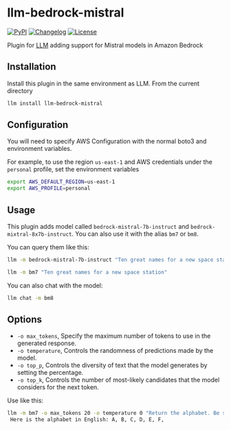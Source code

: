 # llm-bedrock-mistral

[![PyPI](https://img.shields.io/pypi/v/llm-bedrock-mistral.svg)](https://pypi.org/project/llm-bedrock-mistral/)
[![Changelog](https://img.shields.io/github/v/release/tlpinney/llm-bedrock-mistral?include_prereleases&label=changelog)](https://github.com/tlpinney/llm-bedrock-mistral/releases)
[![License](https://img.shields.io/badge/license-Apache%202.0-blue.svg)](https://github.com/tlpinney/llm-bedrock-mistral/blob/main/LICENSE)

Plugin for [LLM](https://llm.datasette.io/) adding support for Mistral models in Amazon Bedrock

## Installation

Install this plugin in the same environment as LLM. From the current directory
```bash
llm install llm-bedrock-mistral
```
## Configuration

You will need to specify AWS Configuration with the normal boto3 and environment variables.

For example, to use the region `us-east-1` and AWS credentials under the `personal` profile, set the environment variables

```bash
export AWS_DEFAULT_REGION=us-east-1
export AWS_PROFILE=personal
```

## Usage

This plugin adds model called `bedrock-mistral-7b-instruct` and `bedrock-mixtral-8x7b-instruct`. You can also use it with the alias `bm7` or `bm8`.

You can query them like this:

```bash
llm -m bedrock-mistral-7b-instruct "Ten great names for a new space station"
```

```bash
llm -m bm7 "Ten great names for a new space station"
```

You can also chat with the model:

```bash
llm chat -m bm8
```

## Options

- `-o max_tokens`, Specify the maximum number of tokens to use in the generated response.
- `-o temperature`, Controls the randomness of predictions made by the model.
- `-o top_p`, Controls the diversity of text that the model generates by setting the percentage.
- `-o top_k`, Controls the number of most-likely candidates that the model considers for the next token.

Use like this:
```bash
llm -m bm7 -o max_tokens 20 -o temperature 0 "Return the alphabet. Be succint."
 Here is the alphabet in English: A, B, C, D, E, F,
```

